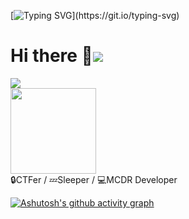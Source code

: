 [![Typing SVG](https://readme-typing-svg.demolab.com?font=Fira+Code&pause=1000&width=435&lines=You+have+to+love+yourself.;I+belive+in+you.;Time+will+tell.)](https://git.io/typing-svg)

# Hi there 💖![](https://img.shields.io/badge/licence-MIT-f39f7)

<div align="left">
	<img  src="https://github-readme-stats.vercel.app/api/top-langs/?username=gubaiovo&hide_title=true&hide_border=true&layout=compact&langs_count=6&text_color=000&icon_color=fff&bg_color=0,52fa5a,4dfcff,c64dff&theme=graywhite" />
</div>
<div align="left">
	<img height="137px" src="https://github-readme-stats.vercel.app/api?username=gubaiovo&hide_title=true&hide_border=true&show_icons=trueline_height=21&text_color=000&icon_color=000&bg_color=0,ea6161,ffc64d,fffc4d,52fa5a&theme=graywhite" />
</div>
🔒CTFer / 💤Sleeper / 💻MCDR Developer

[![Ashutosh's github activity graph](https://github-readme-activity-graph.vercel.app/graph?username=gubaiovo&theme=react)](https://github.com/ashutosh00710/github-readme-activity-graph)



